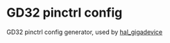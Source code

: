 # GD32 pinctrl config
GD32 pinctrl config generator, used by [hal_gigadevice](https://github.com/zephyrproject-rtos/hal_gigadevice)
